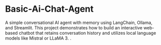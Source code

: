 # Basic-Ai-Chat-Agent
A simple conversational AI agent with memory using LangChain, Ollama, and Streamlit. This project demonstrates how to build an interactive web-based chatbot that retains conversation history and utilizes local language models like Mistral or LLaMA 3.
.
